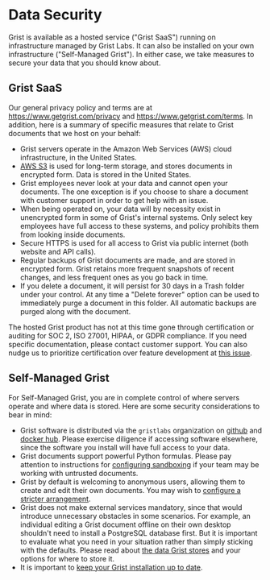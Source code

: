 # Data Security

Grist is available as a hosted service ("Grist SaaS") running
on infrastructure managed by Grist Labs. It can also be installed
on your own infrastructure ("Self-Managed Grist"). In either case,
we take measures to secure your data that you should know about.

## Grist SaaS

Our general privacy policy and terms are at
<https://www.getgrist.com/privacy> and
<https://www.getgrist.com/terms>. In addition, here is a summary of
specific measures that relate to Grist documents that we host on
your behalf:

  * Grist servers operate in the Amazon Web Services (AWS) cloud
    infrastructure, in the United States.
  * [AWS S3](https://aws.amazon.com/s3/) is used for long-term
    storage, and stores documents in encrypted form. Data is stored in
    the United States.
  * Grist employees never look at your data and cannot open your
    documents. The one exception is if you choose to share a document
    with customer support in order to get help with an issue.
  * When being operated on, your data will by necessity exist in
    unencrypted form in some of Grist's internal systems. Only select
    key employees have full access to these systems, and policy
    prohibits them from looking inside documents.
  * Secure HTTPS is used for all access to Grist via public internet
    (both website and API calls).
  * Regular backups of Grist documents are made, and are stored in
    encrypted form. Grist retains more frequent snapshots of recent
    changes, and less frequent ones as you go back in time.
  * If you delete a document, it will persist for 30 days in a Trash
    folder under your control. At any time a "Delete forever" option
    can be used to immediately purge a document in this folder. All
    automatic backups are purged along with the document.

The hosted Grist product has not at this time gone through
certification or auditing for SOC 2, ISO 27001, HIPAA, or GDPR
compliance. If you need specific documentation, please contact
customer support. You can also nudge us to prioritize certification
over feature development at [this issue](https://github.com/gristlabs/grist-core/issues/47).

## Self-Managed Grist

For Self-Managed Grist, you are in complete control of where servers
operate and where data is stored. Here are some security
considerations to bear in mind:

 * Grist software is distributed via the `gristlabs` organization
   on [github](https://github.com/gristlabs) and
   [docker hub](https://hub.docker.com/u/gristlabs). Please
   exercise diligence if accessing software elsewhere,
   since the software you install will have full access to your
   data.
 * Grist documents support powerful Python formulas. Please
   pay attention to instructions for [configuring sandboxing](self-managed.md#how-do-i-sandbox-documents)
   if your team may be working with untrusted documents.
 * Grist by default is welcoming to anonymous users, allowing
   them to create and edit their own documents. You may wish to
   [configure a stricter arrangement](https://support.getgrist.com/self-managed/#how-do-i-set-up-authentication).
 * Grist does not make external services mandatory, since that would
   introduce unnecessary obstacles in some scenarios. For example,
   an individual editing a Grist document offline on their own
   desktop shouldn't need to install a PostgreSQL database first.
   But it is important to evaluate what you need in your situation rather than
   simply sticking with the defaults. Please
   read about [the data Grist stores](https://support.getgrist.com/self-managed/#what-files-does-grist-store)
   and your options for where to store it.
 * It is important to [keep your Grist installation up to date](https://support.getgrist.com/self-managed/#how-do-i-upgrade-my-installation).
